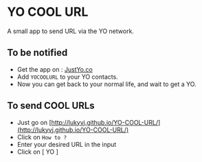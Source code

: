 YO COOL URL
=========

A small app to send URL via the YO network.

## To be notified
* Get the app on : [JustYo.co](http://justyo.co)
* Add `YOCOOLURL` to your YO contacts.
* Now you can get back to your normal life, and wait to get a YO. 

## To send COOL URLs

* Just go on [http://lukyvj.github.io/YO-COOL-URL/](http://lukyvj.github.io/YO-COOL-URL/)
* Click on `How to ?`
* Enter your desired URL in the input
* Click on [ YO ]
